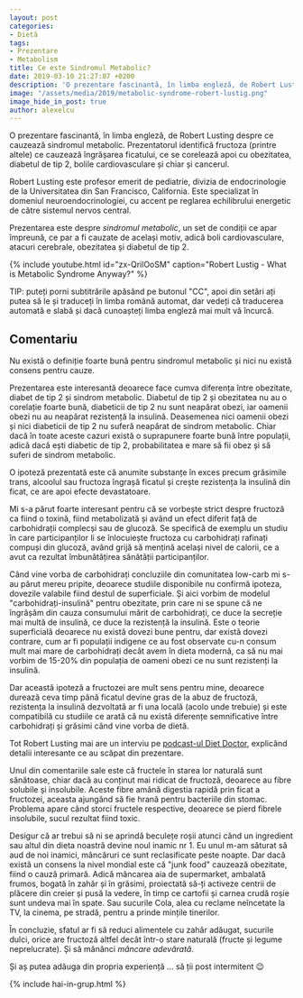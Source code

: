 ```yaml
---
layout: post
categories:
- Dietă
tags:
- Prezentare
- Metabolism
title: Ce este Sindromul Metabolic?
date: 2019-03-10 21:27:07 +0200
description: 'O prezentare fascinantă, în limba engleză, de Robert Lusting despre ce cauzează sindromul metabolic. Prezentatorul identifică fructoza (printre altele) ce cauzează îngrășarea ficatului, ce se corelează apoi cu obezitatea, diabetul de tip 2, bolile cardiovasculare și chiar și cancerul.'
image: "/assets/media/2019/metabolic-syndrome-robert-lustig.png"
image_hide_in_post: true
author: alexelcu
---
```


<p class="intro"> 
O prezentare fascinantă, în limba engleză, de Robert Lusting despre ce
cauzează sindromul metabolic. Prezentatorul identifică fructoza
(printre altele) ce cauzează îngrășarea ficatului, ce se corelează
apoi cu obezitatea, diabetul de tip 2, bolile cardiovasculare și chiar
și cancerul.
</p>

Robert Lusting este profesor emerit de pediatrie, divizia de
endocrinologie de la Universitatea din San Francisco, California. Este
specializat în domeniul neuroendocrinologiei, cu accent pe reglarea
echilibrului energetic de către sistemul nervos central.

Prezentarea este despre _sindromul metabolic_, un set de condiții ce
apar împreună, ce par a fi cauzate de același motiv, adică boli
cardiovasculare, atacuri cerebrale, obezitatea și diabetul de
tip 2. 

{% include youtube.html id="zx-QrilOoSM" caption="Robert Lustig - What is Metabolic Syndrome Anyway?" %}

TIP: puteți porni subtitrările apăsând pe butonul "CC", apoi din
setări ați putea să le și traduceți în limba română automat, dar
vedeți că traducerea automată e slabă și dacă cunoașteți limba engleză
mai mult vă încurcă.

## Comentariu

Nu există o definiție foarte bună pentru sindromul metabolic și nici
nu există consens pentru cauze.

Prezentarea este interesantă deoarece face cumva diferența între
obezitate, diabet de tip 2 și sindrom metabolic. Diabetul de tip 2 și
obezitatea nu au o corelație foarte bună, diabeticii de tip 2 nu sunt
neapărat obezi, iar oamenii obezi nu au neapărat rezistență la
insulină. Deasemenea nici oamenii obezi și nici diabeticii de tip 2 nu
suferă neapărat de sindrom metabolic. Chiar dacă în toate aceste
cazuri există o suprapunere foarte bună între populații, adică dacă
ești diabetic de tip 2, probabilitatea e mare să fii obez și să suferi
de sindrom metabolic.

O ipoteză prezentată este că anumite substanțe în exces precum
grăsimile trans, alcoolul sau fructoza îngrașă ficatul și crește
rezistența la insulină din ficat, ce are apoi efecte devastatoare.

Mi s-a părut foarte interesant pentru că se vorbește strict despre
fructoză ca fiind o toxină, fiind metabolizată și având un efect
diferit față de carbohidrații complecși sau de glucoză. Se specifică
de exemplu un studiu în care participanților li se înlocuiește
fructoza cu carbohidrați rafinați compuși din glucoză, având grijă să
mențină același nivel de calorii, ce a avut ca rezultat îmbunătățirea
sănătății participanților.

Când vine vorba de carbohidrați concluziile din comunitatea low-carb
mi s-au părut mereu pripite, deoarece studiile disponibile nu confirmă
ipoteza, dovezile valabile fiind destul de superficiale. Și aici
vorbim de modelul "carbohidrați-insulină" pentru obezitate, prin care
ni se spune că ne îngrășăm din cauza consumului mărit de carbohidrați,
ce duce la secreție mai multă de insulină, ce duce la rezistență la
insulină. Este o teorie superficială deoarece nu există dovezi bune
pentru, dar există dovezi contrare, cum ar fi populații indigene ce au
fost observate cu-n consum mult mai mare de carbohidrați decât avem în
dieta modernă, ca să nu mai vorbim de 15-20% din populația de oameni
obezi ce nu sunt rezistenți la insulină.

Dar această ipoteză a fructozei are mult sens pentru mine, deoarece
durează ceva timp până ficatul devine gras de la abuz de fructoză,
rezistența la insulină dezvoltată ar fi una locală (acolo unde
trebuie) și este compatibilă cu studiile ce arată că nu există
diferențe semnificative între carbohidrați și grăsimi când vine vorba
de dietă.

Tot Robert Lusting mai are un interviu pe 
[podcast-ul Diet Doctor](https://www.dietdoctor.com/diet-doctor-podcast-14-dr-robert-lustig), 
explicând detalii interesante ce au scăpat din prezentare.

Unul din comentariile sale este că fructele în starea lor naturală
sunt sănătoase, chiar dacă au conținut mai ridicat de fructoză,
deoarece au fibre solubile și insolubile. Aceste fibre amână digestia
rapidă prin ficat a fructozei, aceasta ajungând să fie hrană pentru
bacteriile din stomac. Problema apare când storci fructele respective,
deoarece se pierd fibrele insolubile, sucul rezultat fiind toxic.

Desigur că ar trebui să ni se aprindă beculețe roșii atunci când un
ingredient sau altul din dieta noastră devine noul inamic nr 1. Eu
unul m-am săturat să aud de noi inamici, mâncăruri ce sunt
reclasificate peste noapte. Dar dacă există un consens la nivel
mondial este că "junk food" cauzează obezitate, fiind o cauză
primară. Adică mâncarea aia de supermarket, ambalată frumos, bogată în
zahăr și în grăsimi, proiectată să-ți activeze centrii de plăcere din
creier și pusă la vedere, în timp ce cartofii și carnea crudă roșie
sunt undeva mai în spate. Sau sucurile Cola, alea cu reclame
neîncetate la TV, la cinema, pe stradă, pentru a prinde mințile
tinerilor.

În concluzie, sfatul ar fi să reduci alimentele cu zahăr adăugat,
sucurile dulci, orice are fructoză altfel decât într-o stare naturală
(fructe și legume neprelucrate). Și să mănânci *mâncare adevărată*.

Și aș putea adăuga din propria experiență ... să ții post intermitent 😉

{% include hai-in-grup.html %}
